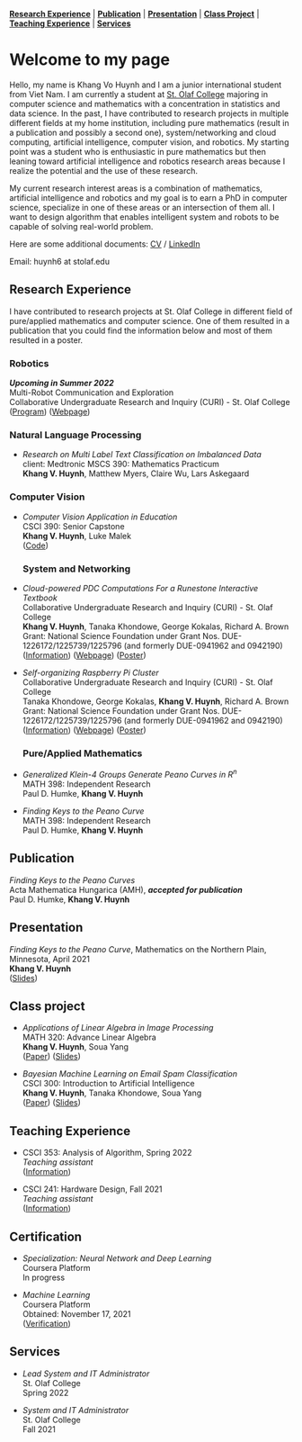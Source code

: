 [**Research Experience**](#research-experience) | [**Publication**](#publication) | [**Presentation**](#presentation) | [**Class Project**](#class-project) | [**Teaching Experience**](#teaching-experience) | [**Services**](#services)
# Welcome to my page
Hello, my name is Khang Vo Huynh and I am a junior international student from Viet Nam. I am currently a student at [St. Olaf College](https://wp.stolaf.edu/) majoring in computer science and mathematics with a concentration in statistics and data science. In the past, I have contributed to research projects in multiple different fields at my home institution, including pure mathematics (result in a publication and possibly a second one), system/networking and cloud computing, artificial intelligence, computer vision, and robotics. My starting point was a student who is enthusiastic in pure mathematics but then leaning toward artificial intelligence and robotics research areas because I realize the potential and the use of these research.

My current research interest areas is a combination of mathematics, artificial intelligence and robotics and my goal is to earn a PhD in computer science, specialize in one of these areas or an intersection of them all. I want to design algorithm that enables intelligent system and robots to be capable of solving real-world problem.

Here are some additional documents: [CV](https://drive.google.com/file/d/1B6cncZE-3xD6aCSU4pMzqfZqC583TYXR/view?usp=sharing) / [LinkedIn](https://www.linkedin.com/in/khang-huynh-353242208/)

Email: huynh6 at stolaf.edu

## Research Experience
I have contributed to research projects at St. Olaf College in different field of pure/applied mathematics and computer science. One of them resulted in a publication that you could find the information below and most of them resulted in a poster.

  ### Robotics
  __*Upcoming in Summer 2022*__\
  Multi-Robot Communication and Exploration\
  Collaborative Undergraduate Research and Inquiry (CURI) - St. Olaf College\
  ([Program](https://wp.stolaf.edu/curi/)) ([Webpage](https://elevator.stolaf.edu/curi/asset/viewAsset/61dca1e7494fb65fd5148935))
  
  ### Natural Language Processing
* *Research on Multi Label Text Classification on Imbalanced Data*\
  client: Medtronic
  MSCS 390: Mathematics Practicum\
  **Khang V. Huynh**, Matthew Myers, Claire Wu, Lars Askegaard
  
 ### Computer Vision
* *Computer Vision Application in Education*\
  CSCI 390: Senior Capstone\
  **Khang V. Huynh**, Luke Malek\
  ([Code](https://github.com/HVKHCM/Capstone---Computer-Vision))
  
  ### System and Networking
* *Cloud-powered PDC Computations For a Runestone Interactive Textbook*\
  Collaborative Undergraduate Research and Inquiry (CURI) - St. Olaf College\
  **Khang V. Huynh**, Tanaka Khondowe, George Kokalas, Richard A. Brown\
  Grant: National Science Foundation under Grant Nos. DUE-1226172/1225739/1225796 (and formerly DUE-0941962 and 0942190)\
  ([Information](https://csinparallel.org/index.html)) ([Webpage](https://elevator.stolaf.edu/curi/asset/viewAsset/6026af23a888b219bd7dff06)) ([Poster](https://drive.google.com/file/d/19arcomdtDDk4H6S1DHZYdBfqwAxL57OR/view?usp=sharing))

* *Self-organizing Raspberry Pi Cluster*\
  Collaborative Undergraduate Research and Inquiry (CURI) - St. Olaf College\
  Tanaka Khondowe, George Kokalas, **Khang V. Huynh**, Richard A. Brown\
  Grant: National Science Foundation under Grant Nos. DUE-1226172/1225739/1225796 (and formerly DUE-0941962 and 0942190)\
  ([Information](https://csinparallel.org/index.html)) ([Webpage](https://elevator.stolaf.edu/curi/asset/viewAsset/6026af23a888b219bd7dff06)) ([Poster](https://drive.google.com/file/d/1Dm46HcL0Ki7yPAvzIxFNR8QTXe-WI-lS/view?usp=sharing))

  ### Pure/Applied Mathematics
* *Generalized Klein-4 Groups Generate Peano Curves in R<sup>n</sup>*\
  MATH 398: Independent Research\
  Paul D. Humke, **Khang V. Huynh**
  
* *Finding Keys to the Peano Curve*\
  MATH 398: Independent Research\
  Paul D. Humke, **Khang V. Huynh**

## Publication

*Finding Keys to the Peano Curves*\
Acta Mathematica Hungarica (AMH), __*accepted for publication*__\
Paul D. Humke, **Khang V. Huynh**

## Presentation
*Finding Keys to the Peano Curve*, Mathematics on the Northern Plain, Minnesota, April 2021\
**Khang V. Huynh**\
([Slides](https://drive.google.com/file/d/1AVfwB14aqtYaxQc5NCaBlzK3A7W91rxW/view?usp=sharing))

## Class project
* *Applications of Linear Algebra in Image Processing*\
  MATH 320: Advance Linear Algebra\
  **Khang V. Huynh**, Soua Yang\
  ([Paper](https://drive.google.com/file/d/1LfkyYpdMq90bfBEHLR0YqxEhi7RvKxhk/view?usp=sharing)) ([Slides](https://drive.google.com/file/d/1wZQYDLi3_V4485gH3jAcGZW2oKQr4zF-/view?usp=sharing))

* *Bayesian Machine Learning on Email Spam Classification* \
  CSCI 300: Introduction to Artificial Intelligence\
  **Khang V. Huynh**, Tanaka Khondowe, Soua Yang\
  ([Paper](https://drive.google.com/file/d/1hQ_GdePtUjyvP1LzSo-GGcQDnrGF93HE/view?usp=sharing)) ([Slides](https://drive.google.com/file/d/1x5HMUDeUMgyqV4s9qrr0vfgeXCV7TnTG/view?usp=sharing))

## Teaching Experience
* CSCI 353: Analysis of Algorithm, Spring 2022\
*Teaching assistant*\
([Information](https://catalog.stolaf.edu/search/?P=CSCI%20353))

* CSCI 241: Hardware Design, Fall 2021\
*Teaching assistant*\
([Information](https://catalog.stolaf.edu/search/?P=CSCI%20241))

## Certification
* *Specialization: Neural Network and Deep Learning*\
  Coursera Platform\
  In progress

* *Machine Learning*\
  Coursera Platform\
  Obtained: November 17, 2021\
  ([Verification](https://coursera.org/share/323537d57103ab896850fbe64d230d9b))
  
## Services

* *Lead System and IT Administrator*\
  St. Olaf College\
  Spring 2022
  
* *System and IT Administrator*\
  St. Olaf College\
  Fall 2021

